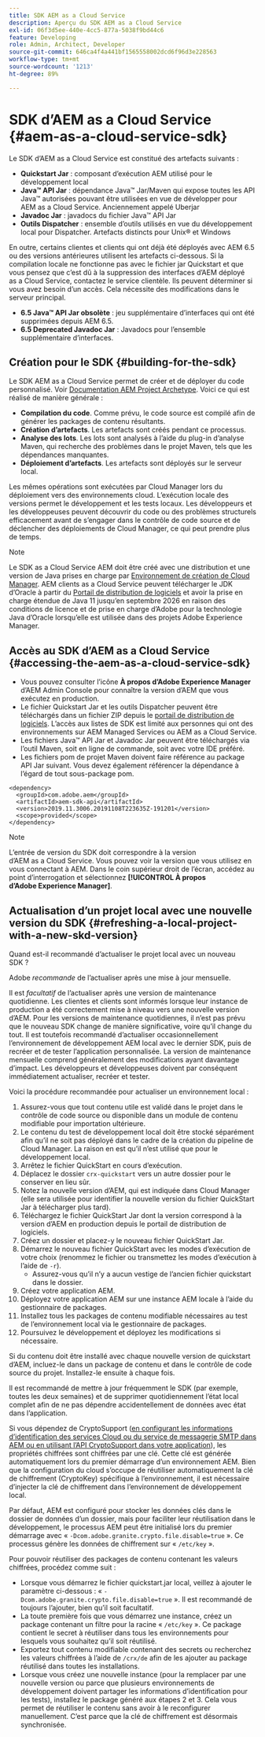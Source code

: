 ```yaml
---
title: SDK AEM as a Cloud Service
description: Aperçu du SDK AEM as a Cloud Service
exl-id: 06f3d5ee-440e-4cc5-877a-5038f9bd44c6
feature: Developing
role: Admin, Architect, Developer
source-git-commit: 646ca4f4a441bf1565558002dcd6f96d3e228563
workflow-type: tm+mt
source-wordcount: '1213'
ht-degree: 89%

---
```


# SDK d’AEM as a Cloud Service {#aem-as-a-cloud-service-sdk}

Le SDK d’AEM as a Cloud Service est constitué des artefacts suivants :

* **Quickstart Jar** : composant d’exécution AEM utilisé pour le développement local
* **Java™ API Jar** : dépendance Java™ Jar/Maven qui expose toutes les API Java™ autorisées pouvant être utilisées en vue de développer pour AEM as a Cloud Service. Anciennement appelé Uberjar
* **Javadoc Jar** : javadocs du fichier Java™ API Jar
* **Outils Dispatcher** : ensemble d’outils utilisés en vue du développement local pour Dispatcher. Artefacts distincts pour Unix® et Windows

En outre, certains clientes et clients qui ont déjà été déployés avec AEM 6.5 ou des versions antérieures utilisent les artefacts ci-dessous. Si la compilation locale ne fonctionne pas avec le fichier jar Quickstart et que vous pensez que c’est dû à la suppression des interfaces d’AEM déployé as a Cloud Service, contactez le service clientèle. Ils peuvent déterminer si vous avez besoin d’un accès. Cela nécessite des modifications dans le serveur principal.

* **6.5 Java™ API Jar obsolète** : jeu supplémentaire d’interfaces qui ont été supprimées depuis AEM 6.5.
* **6.5 Deprecated Javadoc Jar** : Javadocs pour l’ensemble supplémentaire d’interfaces.

## Création pour le SDK {#building-for-the-sdk}

Le SDK AEM as a Cloud Service permet de créer et de déployer du code personnalisé. Voir [Documentation AEM Project Archetype](https://experienceleague.adobe.com/docs/experience-manager-core-components/using/developing/archetype/using.html?lang=fr). Voici ce qui est réalisé de manière générale :

* **Compilation du code**. Comme prévu, le code source est compilé afin de générer les packages de contenu résultants.
* **Création d’artefacts**. Les artefacts sont créés pendant ce processus.
* **Analyse des lots**. Les lots sont analysés à l’aide du plug-in d’analyse Maven, qui recherche des problèmes dans le projet Maven, tels que les dépendances manquantes.
* **Déploiement d’artefacts**. Les artefacts sont déployés sur le serveur local.

Les mêmes opérations sont exécutées par Cloud Manager lors du déploiement vers des environnements cloud. L’exécution locale des versions permet le développement et les tests locaux. Les développeurs et les développeuses peuvent découvrir du code ou des problèmes structurels efficacement avant de s’engager dans le contrôle de code source et de déclencher des déploiements de Cloud Manager, ce qui peut prendre plus de temps.

>[!NOTE]
>
>Le SDK as a Cloud Service AEM doit être créé avec une distribution et une version de Java prises en charge par [Environnement de création de Cloud Manager](/help/implementing/cloud-manager/getting-access-to-aem-in-cloud/build-environment-details.md). AEM clients as a Cloud Service peuvent télécharger le JDK d’Oracle à partir du [Portail de distribution de logiciels](https://experience.adobe.com/#/downloads/content/software-distribution/en/aemcloud.html?lang=fr) et avoir la prise en charge étendue de Java 11 jusqu’en septembre 2026 en raison des conditions de licence et de prise en charge d’Adobe pour la technologie Java d’Oracle lorsqu’elle est utilisée dans des projets Adobe Experience Manager.

## Accès au SDK d’AEM as a Cloud Service {#accessing-the-aem-as-a-cloud-service-sdk}

* Vous pouvez consulter l’icône **À propos d’Adobe Experience Manager** d’AEM Admin Console pour connaître la version d’AEM que vous exécutez en production.
* Le fichier Quickstart Jar et les outils Dispatcher peuvent être téléchargés dans un fichier ZIP depuis le [portail de distribution de logiciels](https://experience.adobe.com/#/downloads/content/software-distribution/en/aemcloud.html?lang=fr). L’accès aux listes de SDK est limité aux personnes qui ont des environnements sur AEM Managed Services ou AEM as a Cloud Service.
* Les fichiers Java™ API Jar et Javadoc Jar peuvent être téléchargés via l’outil Maven, soit en ligne de commande, soit avec votre IDE préféré.
* Les fichiers pom de projet Maven doivent faire référence au package API Jar suivant. Vous devez également référencer la dépendance à l’égard de tout sous-package pom.

```
<dependency>
  <groupId>com.adobe.aem</groupId>
  <artifactId>aem-sdk-api</artifactId>
  <version>2019.11.3006.20191108T223635Z-191201</version>
  <scope>provided</scope>
</dependency>
```

>[!NOTE]
>
>L’entrée de version du SDK doit correspondre à la version d’AEM as a Cloud Service. Vous pouvez voir la version que vous utilisez en vous connectant à AEM. Dans le coin supérieur droit de l’écran, accédez au point d’interrogation et sélectionnez **[!UICONTROL À propos d’Adobe Experience Manager]**.


## Actualisation d’un projet local avec une nouvelle version du SDK {#refreshing-a-local-project-with-a-new-skd-version}

Quand est-il recommandé d’actualiser le projet local avec un nouveau SDK ?

Adobe *recommande* de l’actualiser après une mise à jour mensuelle.

Il est *facultatif* de l’actualiser après une version de maintenance quotidienne. Les clientes et clients sont informés lorsque leur instance de production a été correctement mise à niveau vers une nouvelle version d’AEM. Pour les versions de maintenance quotidiennes, il n’est pas prévu que le nouveau SDK change de manière significative, voire qu’il change du tout. Il est toutefois recommandé d’actualiser occasionnellement l’environnement de développement AEM local avec le dernier SDK, puis de recréer et de tester l’application personnalisée. La version de maintenance mensuelle comprend généralement des modifications ayant davantage d’impact. Les développeurs et développeuses doivent par conséquent immédiatement actualiser, recréer et tester.

Voici la procédure recommandée pour actualiser un environnement local :

1. Assurez-vous que tout contenu utile est validé dans le projet dans le contrôle de code source ou disponible dans un module de contenu modifiable pour importation ultérieure.
1. Le contenu du test de développement local doit être stocké séparément afin qu’il ne soit pas déployé dans le cadre de la création du pipeline de Cloud Manager. La raison en est qu’il n’est utilisé que pour le développement local.
1. Arrêtez le fichier QuickStart en cours d’exécution.
1. Déplacez le dossier `crx-quickstart` vers un autre dossier pour le conserver en lieu sûr.
1. Notez la nouvelle version d’AEM, qui est indiquée dans Cloud Manager (elle sera utilisée pour identifier la nouvelle version du fichier QuickStart Jar à télécharger plus tard).
1. Téléchargez le fichier QuickStart Jar dont la version correspond à la version d’AEM en production depuis le portail de distribution de logiciels.
1. Créez un dossier et placez-y le nouveau fichier QuickStart Jar.
1. Démarrez le nouveau fichier QuickStart avec les modes d’exécution de votre choix (renommez le fichier ou transmettez les modes d’exécution à l’aide de `-r`).
   * Assurez-vous qu’il n’y a aucun vestige de l’ancien fichier quickstart dans le dossier.
1. Créez votre application AEM.
1. Déployez votre application AEM sur une instance AEM locale à l’aide du gestionnaire de packages.
1. Installez tous les packages de contenu modifiable nécessaires au test de l’environnement local via le gestionnaire de packages.
1. Poursuivez le développement et déployez les modifications si nécessaire.

Si du contenu doit être installé avec chaque nouvelle version de quickstart d’AEM, incluez-le dans un package de contenu et dans le contrôle de code source du projet. Installez-le ensuite à chaque fois.

Il est recommandé de mettre à jour fréquemment le SDK (par exemple, toutes les deux semaines) et de supprimer quotidiennement l’état local complet afin de ne pas dépendre accidentellement de données avec état dans l’application.

Si vous dépendez de CryptoSupport ([en configurant les informations d’identification des services Cloud ou du service de messagerie SMTP dans AEM ou en utilisant l’API CryptoSupport dans votre application](https://developer.adobe.com/experience-manager/reference-materials/cloud-service/javadoc/com/adobe/granite/crypto/CryptoSupport.html)), les propriétés chiffrées sont chiffrées par une clé. Cette clé est générée automatiquement lors du premier démarrage d’un environnement AEM. Bien que la configuration du cloud s’occupe de réutiliser automatiquement la clé de chiffrement (CryptoKey) spécifique à l’environnement, il est nécessaire d’injecter la clé de chiffrement dans l’environnement de développement local.

Par défaut, AEM est configuré pour stocker les données clés dans le dossier de données d’un dossier, mais pour faciliter leur réutilisation dans le développement, le processus AEM peut être initialisé lors du premier démarrage avec « `-Dcom.adobe.granite.crypto.file.disable=true` ». Ce processus génère les données de chiffrement sur « `/etc/key` ».

Pour pouvoir réutiliser des packages de contenu contenant les valeurs chiffrées, procédez comme suit :

* Lorsque vous démarrez le fichier quickstart.jar local, veillez à ajouter le paramètre ci-dessous : « `-Dcom.adobe.granite.crypto.file.disable=true` ». Il est recommandé de toujours l’ajouter, bien qu’il soit facultatif.
* La toute première fois que vous démarrez une instance, créez un package contenant un filtre pour la racine « `/etc/key` ». Ce package contient le secret à réutiliser dans tous les environnements pour lesquels vous souhaitez qu’il soit réutilisé.
* Exportez tout contenu modifiable contenant des secrets ou recherchez les valeurs chiffrées à l’aide de `/crx/de` afin de les ajouter au package réutilisé dans toutes les installations.
* Lorsque vous créez une nouvelle instance (pour la remplacer par une nouvelle version ou parce que plusieurs environnements de développement doivent partager les informations d’identification pour les tests), installez le package généré aux étapes 2 et 3. Cela vous permet de réutiliser le contenu sans avoir à le reconfigurer manuellement. C’est parce que la clé de chiffrement est désormais synchronisée.
